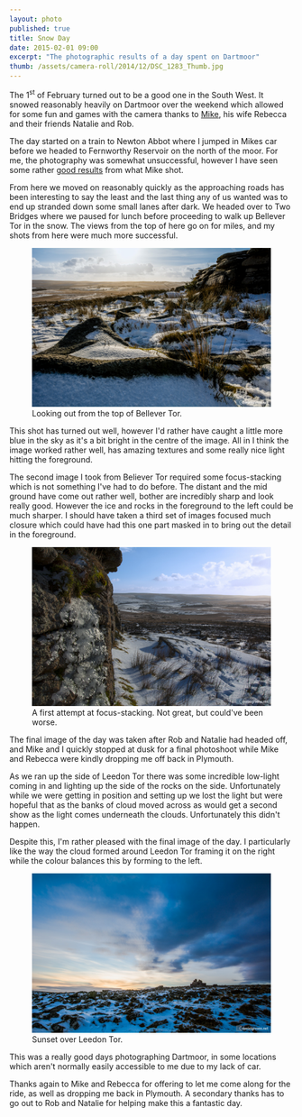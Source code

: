 ```yaml
---
layout: photo
published: true
title: Snow Day
date: 2015-02-01 09:00
excerpt: "The photographic results of a day spent on Dartmoor"
thumb: /assets/camera-roll/2014/12/DSC_1283_Thumb.jpg
---
```


The 1<sup>st</sup> of February turned out to be a good one in the South West. It snowed reasonably heavily on Dartmoor over the weekend which allowed for some fun and games with the camera thanks to [Mike](http://forasimaging.com "Foras Photography, Mike's photography business."), his wife Rebecca and their friends Natalie and Rob.

The day started on a train to Newton Abbot where I jumped in Mikes car before we headed to Fernworthy Reservoir on the north of the moor. For me, the photography was somewhat unsuccessful, however I have seen some rather [good results](https://www.facebook.com/photo.php?fbid=829611943751908&set=a.181650348548074.37294.100001093299039&type=1&theater "Mikes shot of the Dam at Fernworthy Reservoir") from what Mike shot.

From here we moved on reasonably quickly as the approaching roads has been interesting to say the least and the last thing any of us wanted was to end up stranded down some small lanes after dark. We headed over to Two Bridges where we paused for lunch before proceeding to walk up Bellever Tor in the snow. The views from the top of here go on for miles, and my shots from here were much more successful.

<figure>
    <img src="/assets/camera-roll/2015/02/DSC_2226-Edit.jpg" alt="Looking out from the top of Bellever Tor." />
    <figcaption>Looking out from the top of Bellever Tor. </figcaption>
</figure>

This shot has turned out well, however I'd rather have caught a little more blue in the sky as it's a bit bright in the centre of the image. All in I think the image worked rather well, has amazing textures and some really nice light hitting the foreground.

The second image I took from Believer Tor required some focus-stacking which is not something I've had to do before. The distant and the mid ground have come out rather well, bother are incredibly sharp and look really good. However the ice and rocks in the foreground to the left could be much sharper. I should have taken a third set of images focused much closure which could have had this one part masked in to bring out the detail in the foreground.

<figure>
    <img src="/assets/camera-roll/2015/02/DSC_2206-Edit-Edit.jpg" alt="A first attempt at focus-stacking. Not great, but could've been worse." />
    <figcaption>A first attempt at focus-stacking. Not great, but could've been worse. </figcaption>
</figure>

The final image of the day was taken after Rob and Natalie had headed off, and Mike and I quickly stopped at dusk for a final photoshoot while Mike and Rebecca were kindly dropping me off back in Plymouth.

As we ran up the side of Leedon Tor there was some incredible low-light coming in and lighting up the side of the rocks on the side. Unfortunately while we were getting in position and setting up we lost the light but were hopeful that as the banks of cloud moved across as would get a second show as the light comes underneath the clouds. Unfortunately this didn't happen.

Despite this, I'm rather pleased with the final image of the day. I particularly like the way the cloud formed around Leedon Tor framing it on the right while the colour balances this by forming to the left.

<figure>
    <img src="/assets/camera-roll/2015/02/DSC_2277-Edit.jpg" alt="Sunset over Leedon Tor." />
    <figcaption>Sunset over Leedon Tor.</figcaption>
</figure>

This was a really good days photographing Dartmoor, in some locations which aren't normally easily accessible to me due to my lack of car.

Thanks again to Mike and Rebecca for offering to let me come along for the ride, as well as dropping me back in Plymouth. A secondary thanks has to go out to Rob and Natalie for helping make this a fantastic day.
